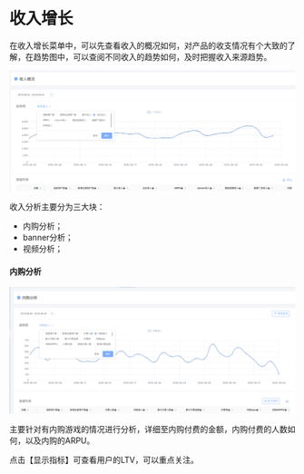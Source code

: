 # 收入增长

在收入增长菜单中，可以先查看收入的概况如何，对产品的收支情况有个大致的了解，在趋势图中，可以查阅不同收入的趋势如何，及时把握收入来源趋势。

![](../../.gitbook/assets/image%20%28130%29.png)

收入分析主要分为三大块：

* 内购分析；
* banner分析；
* 视频分析；

#### 内购分析

![](../../.gitbook/assets/image%20%2854%29.png)

主要针对有内购游戏的情况进行分析，详细至内购付费的金额，内购付费的人数如何，以及内购的ARPU。

点击【显示指标】可查看用户的LTV，可以重点关注。



